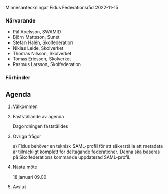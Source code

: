 Minnesanteckningar Fidus Federationsråd 2022-11-15

### Närvarande
* Pål Axelsson, SWAMID
* Björn Mattsson, Sunet
* Stefan Halén, Skolfederation
* Niklas Leide, Skolverket
* Thomas Nilsson, Skolverket
* Tomas Ericsson, Skolverket
* Rasmus Larsson, Skolfederation

### Förhinder

## Agenda
1. Välkommen
2. Fastställande av agenda

	Dagordningen fastställdes
3. Övriga frågor

	a) Fidus behöver en teknisk SAML-profil för att säkerställa att metadata är tillräckligt komplett för deltagande federationer. Denna ska baseras på Skolfederations kommande uppdaterad SAML-profil.

4. Nästa möte

	18 januari 09.00

5. Avslut
